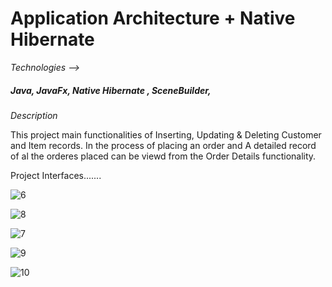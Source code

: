 # Application Architecture + Native Hibernate

*Technologies  -->*
##### Java, JavaFx, Native Hibernate , SceneBuilder,

*Description*

This project main functionalities of Inserting, Updating & Deleting Customer and Item records. In the process of placing an order and A detailed record of al the orderes placed can be viewd from the Order Details functionality.

Project Interfaces.......

![6](https://user-images.githubusercontent.com/46773105/53019223-4af90900-347a-11e9-8aca-9517a0a13c4c.png)

![8](https://user-images.githubusercontent.com/46773105/53019242-53514400-347a-11e9-8f79-a2243f3e6e62.png)

![7](https://user-images.githubusercontent.com/46773105/53019247-59dfbb80-347a-11e9-8de8-06f33b8a3824.png)

![9](https://user-images.githubusercontent.com/46773105/53019259-5ea46f80-347a-11e9-8710-87163adb1194.png)

![10](https://user-images.githubusercontent.com/46773105/53019268-62d08d00-347a-11e9-826f-e21a79ddc1e9.png)
